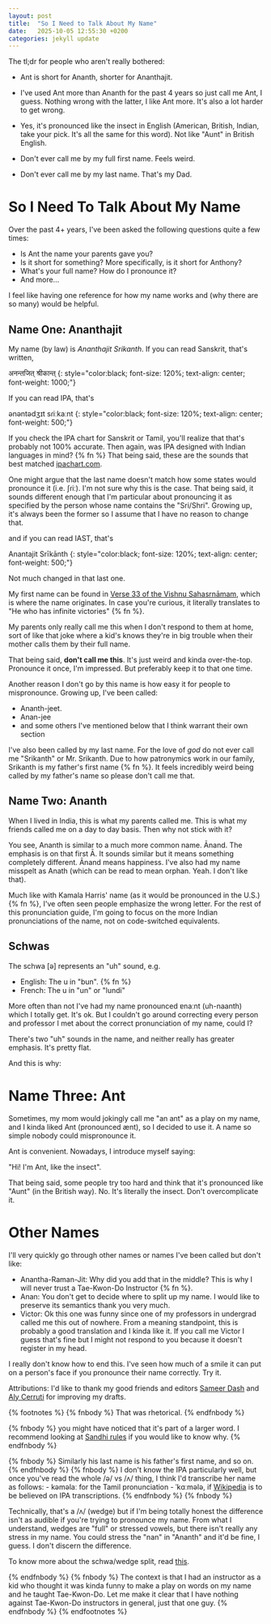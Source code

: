 ```yaml
---
layout: post
title:  "So I Need to Talk About My Name"
date:   2025-10-05 12:55:30 +0200
categories: jekyll update
---
```


The tl;dr for people who aren't really bothered: 

- Ant is short for Ananth, shorter for Ananthajit. 

- I've used Ant more than Ananth for the past 4 years so just call me Ant, I guess. Nothing wrong with the latter, I like Ant more. It's also a lot harder to get wrong.

- Yes, it's pronounced like the insect in English (American, British, Indian, take your pick. It's all the same for this word). Not like "Aunt" in British English. 

- Don't ever call me by my full first name. Feels weird.

- Don't ever call me by my last name. That's my Dad. 

# So I Need To Talk About My Name

Over the past 4+ years, I've been asked the following questions quite a few times:

- Is Ant the name your parents gave you?
- Is it short for something? More specifically, is it short for Anthony? 
- What's your full name? How do I pronounce it? 
- And more...

I feel like having one reference for how my name works and (why there are so many) would be helpful. 

## Name One: Ananthajit
My name (by law) is *Ananthajit Srikanth*. If you can read Sanskrit, that's written, 

अनन्तजित् श्रीकान्त् 
{: style="color:black; font-size: 120%; text-align: center; font-weight: 1000;"}

If you can read IPA, that's

ənəntədʒɪt sɾiːkaːnt
{: style="color:black; font-size: 120%; text-align: center; font-weight: 500;"}

If you check the IPA chart for Sanskrit or Tamil, you'll realize that that's probably not 100% accurate. Then again, was IPA designed with Indian languages in mind? {% fn %}  That being said, these are the sounds that best matched [ipachart.com](ipachart.com).

One might argue that the last name doesn't match how some states would pronounce it (i.e. ʃɾiː). I'm not sure why this is the case. That being said, it sounds different enough that I'm particular about pronouncing it as specified by the person whose name contains the "Sri/Shri". Growing up, it's always been the former so I assume that I have no reason to change that.  

and if you can read IAST, that's 

Anantajit Srīkānth
{: style="color:black; font-size: 120%; text-align: center; font-weight: 500;"}

Not much changed in that last one.

My first name can be found in [Verse 33 of the Vishnu Sahasrnāmam](https://stotranidhi.com/en/sri-vishnu-sahasranama-stotram-in-english/), which is where the name originates. In case you're curious, it literally translates to "He who has infinite victories" {% fn %}. 

My parents only really call me this when I don't respond to them at home, sort of like that joke where a kid's knows they're in big trouble when their mother calls them by their full name.

That being said, **don't call me this**. It's just weird and kinda over-the-top. Pronounce it once, I'm impressed. But preferably keep it to that one time.

Another reason I don't go by this name is how easy it for people to mispronounce. Growing up, I've been called: 

- Ananth-jeet.
- Anan-jee
- and some others I've mentioned below that I think warrant their own section

I've also been called by my last name. For the love of _god_ do not ever call me "Srikanth" or Mr. Srikanth. Due to how patronymics work in our family, Srikanth is my father's first name {% fn %}. It feels incredibly weird being called by my father's name so please don't call me that.

## Name Two: Ananth
When I lived in India, this is what my parents called me. This is what my friends called me on a day to day basis. Then why not stick with it? 


You see, Ananth is similar to a much more common name. Ānand. The emphasis is on that first Ā. It sounds similar but it means something completely different. Ānand means happiness.
I've also had my name misspelt as Anath (which can be read to mean orphan. Yeah. I don't like that). 

Much like with Kamala Harris' name (as it would be pronounced in the U.S.) {% fn %}, I've often seen people emphasize the wrong letter. For the rest of this pronunciation guide, I'm going to focus on the more Indian pronunciations of the name, not on code-switched equivalents. 

## Schwas
The schwa [ə] represents an "uh" sound, e.g. 

- English: The u in "bun". {% fn %} 
- French: The u in "un" or "lundi" 

More often than not I've had my name pronounced ɐnaːnt (uh-naanth) which I totally get. It's ok. But I couldn't go around correcting every person and professor I met about the correct pronunciation of my name, could I? 

There's two "uh" sounds in the name, and neither really has greater emphasis. It's pretty flat.

And this is why:

# Name Three: Ant
Sometimes, my mom would jokingly call me "an ant" as a play on my name, and I kinda liked Ant (pronounced ænt), so I decided to use it. A name so simple nobody could mispronounce it.

Ant is convenient. Nowadays, I introduce myself saying: 

"Hi! I'm Ant, like the insect".

That being said, some people try too hard and think that it's pronounced like "Aunt" (in the British way). No. It's literally the insect. Don't overcomplicate it.

# Other Names
I'll very quickly go through other names or names I've been called but don't like:

- Anantha-Raman-Jit: Why did you add that in the middle? This is why I will never trust a Tae-Kwon-Do Instructor {% fn %}. 
- Anan: You don't get to decide where to split up my name. I would like to preserve its semantics thank you very much.
- Victor: Ok this one was funny since one of my professors in undergrad called me this out of nowhere. From a meaning standpoint, this is probably a good translation and I kinda like it. If you call me Victor I guess that's fine but I might not respond to you because it doesn't register in my head. 

I really don't know how to end this. I've seen how much of a smile it can put on a person's face if you pronounce their name correctly. Try it. 


Attributions: 
I'd like to thank my good friends and editors [Sameer Dash](https://github.com/sameerdash2) and [Aly Cerruti](https://aly.fish/en/) for improving my drafts.


{% footnotes %}
   {% fnbody %}
    That was rhetorical.
   {% endfnbody %}

   {% fnbody %}
      you might have noticed that it's part of a larger word. I recommend looking at <a href="https://en.wikipedia.org/w/index.php?title=Sandhi&oldid=1308603068">Sandhi rules</a> if you would like to know why.
   {% endfnbody %}

   {% fnbody %}
    Similarly his last name is his father's first name, and so on.
   {% endfnbody %}
   {% fnbody %}
    I don't know the IPA particularly well, but once you've read the whole /ə/ vs /ʌ/ thing, I think I'd transcribe her name as follows:
    - kəməlaː for the Tamil pronunciation
    - ˈkɑːmələ, if <a href="
    https://en.wikipedia.org/w/index.php?title=Kamala_Harris&oldid=1314893836">Wikipedia</a> is to be believed on IPA transcriptions.
   {% endfnbody %}
   {% fnbody %}

Technically, that's a /ʌ/ (wedge) but if I'm being totally honest the difference isn't as audible if you're trying to pronounce my name. From what I understand, wedges are "full" or stressed vowels, but there isn't really any stress in my name. You could stress the "nan" in "Ananth" and it'd be fine, I guess. I don't discern the difference. 


To know more about the schwa/wedge split, read <a href=https://wstyler.ucsd.edu/posts/difference_schwa_wedge.html>this</a>.

   {% endfnbody %}
{% fnbody %}
The context is that I had an instructor as a kid who thought it was kinda funny to make a play on words on my name and he taught Tae-Kwon-Do. Let me make it clear that I have nothing against Tae-Kwon-Do instructors in general, just that one guy. 
   {% endfnbody %}
{% endfootnotes %}